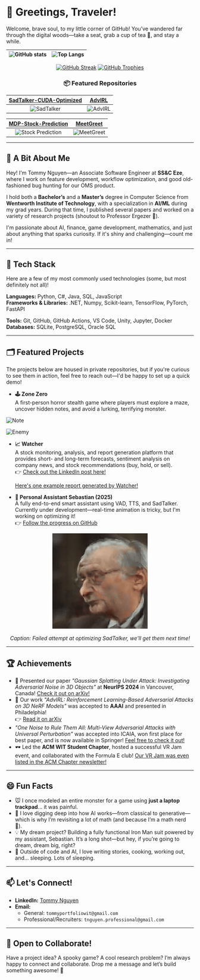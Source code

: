 # 👋 Greetings, Traveler!

Welcome, brave soul, to my little corner of GitHub! You’ve wandered far through the digital woods—take a seat, grab a cup of tea 🍵, and stay a while.
<div align="center">

| ![GitHub stats](https://github-readme-stats.vercel.app/api?username=tommy-nguyen-cpu&show_icons=true&theme=radical) | ![Top Langs](https://github-readme-stats.vercel.app/api/top-langs/?username=tommy-nguyen-cpu&layout=donut-vertical) |
|:--------------------------------------------------------:|:------------------------------------------------------------:|
<a href="https://git.io/streak-stats"><img src="https://github-readme-streak-stats.herokuapp.com?user=tommy-nguyen-cpu&theme=radical" alt="GitHub Streak" /></a>
<a href="https://github-profile-trophy.vercel.app"><img src="https://github-profile-trophy.vercel.app/?username=ryo-ma&theme=radical" alt="GitHub Trophies" /></a>

### 📦 Featured Repositories

| [SadTalker-CUDA-Optimized](https://github.com/tommy-nguyen-cpu/SadTalker-CUDA-Optimized) | [AdvIRL](https://github.com/tommy-nguyen-cpu/AdvIRL) |
|:-------------------------------------------------------------------------------------:|:--------------------------------------------------:|
| <img src="https://github-readme-stats.vercel.app/api/pin/?username=tommy-nguyen-cpu&repo=SadTalker-CUDA-Optimized" alt="SadTalker"> | <img src="https://github-readme-stats.vercel.app/api/pin/?username=tommy-nguyen-cpu&repo=AdvIRL" alt="AdvIRL"> |

| [MDP-Stock-Prediction](https://github.com/tommy-nguyen-cpu/MDP-Stock-Prediction) | [MeetGreet](https://github.com/tommy-nguyen-cpu/MeetGreet) |
|:--------------------------------------------------------------------------------:|:---------------------------------------------------------:|
| <img src="https://github-readme-stats.vercel.app/api/pin/?username=tommy-nguyen-cpu&repo=MDP-Stock-Prediction" alt="Stock Prediction"> | <img src="https://github-readme-stats.vercel.app/api/pin/?username=tommy-nguyen-cpu&repo=MeetGreet" alt="MeetGreet"> |

</div>

---

## 🧠 A Bit About Me

Hey! I'm Tommy Nguyen—an Associate Software Engineer at **SS&C Eze**, where I work on feature development, workflow optimization, and good old-fashioned bug hunting for our OMS product.

I hold both a **Bachelor’s** and a **Master’s** degree in Computer Science from **Wentworth Institute of Technology**, with a specialization in **AI/ML** during my grad years. During that time, I published several papers and worked on a variety of research projects (shoutout to Professor Ergezer 🥳).

I'm passionate about AI, finance, game development, mathematics, and just about anything that sparks curiosity. If it's shiny and challenging—count me in!

---

## 🧰 Tech Stack
Here are a few of my most commonly used technologies (some, but most definitely not all)!

**Languages:** Python, C#, Java, SQL, JavaScript  
**Frameworks & Libraries:** .NET, Numpy, Scikit-learn, TensorFlow, PyTorch, FastAPI

**Tools:** Git, GitHub, GitHub Actions, VS Code, Unity, Jupyter, Docker  
**Databases:** SQLite, PostgreSQL, Oracle SQL

---

## 🗂️ Featured Projects
The projects below are housed in private repositories, but if you're curious to see them in action, feel free to reach out—I'd be happy to set up a quick demo!

- **🕹️ Zone Zero**  
  A first-person horror stealth game where players must explore a maze, uncover hidden notes, and avoid a lurking, terrifying monster.
  
![Note](gifs/NotePickup.gif)

![Enemy](gifs/QT.gif)

- **📈 Watcher**  
  A stock monitoring, analysis, and report generation platform that provides short- and long-term forecasts, sentiment analysis on company news, and stock recommendations (buy, hold, or sell).  
  👉 [Check out the LinkedIn post here!](https://www.linkedin.com/posts/tommy-nguyen-_im-excited-to-share-that-my-stock-analysis-activity-7264046354107088896-wGjh?utm_source=share&utm_medium=member_desktop&rcm=ACoAAClSaxEBgNuvUkAK-rZuouH0hF3h37Sr3qE)

  [Here's one example report generated by Watcher!](pdfs/watcher_example.pdf)

- **🤖 Personal Assistant Sebastian (2025)**  
  A fully end-to-end smart assistant using VAD, TTS, and SadTalker. Currently under development—real-time animation is tricky, but I'm working on optimizing it!  
  👉 [Follow the progress on GitHub](https://github.com/Tommy-Nguyen-cpu/SadTalker-CUDA-Optimized)

<div align="center">
  <img src="gifs/sebastian_failed_attempt.gif" alt="Failed Attempt At Optimizing SadTalker">
  
  <em>Caption: Failed attempt at optimizing SadTalker, we'll get them next time!</em>
</div>


---

## 🏆 Achievements

- 🧠 Presented our paper _"Gaussian Splatting Under Attack: Investigating Adversarial Noise in 3D Objects"_ at **NeurIPS 2024** in Vancouver, Canada! [Check it out on arXiv!](https://arxiv.org/abs/2412.02803)
- 🎯 Our work _"AdvIRL: Reinforcement Learning-Based Adversarial Attacks on 3D NeRF Models"_ was accepted to **AAAI** and presented in Philadelphia!  
  👉 [Read it on arXiv](https://arxiv.org/abs/2412.16213)
- _"One Noise to Rule Them All: Multi-View Adversarial Attacks with Universal Perturbation"_ was accepted into ICAIA, won first place for best paper, and is now available in Springer! [Feel free to check it out!](https://link.springer.com/series/16171)
- 🕶️ Led the **ACM WIT Student Chapter**, hosted a successful VR Jam event, and collaborated with the Formula E club! [Our VR Jam was even listed in the ACM Chapter newsletter!](https://www.acm.org/chapters/chapter-newsletters/2023/09#7)

---

## 😄 Fun Facts

- 🐭 I once modeled an entire monster for a game using **just a laptop trackpad**... it was painful.
- 🧠 I love digging deep into how AI works—from classical to generative—which is why I’m revisiting a lot of math (and because I’m a math nerd 🤣).
- 💡 My dream project? Building a fully functional Iron Man suit powered by my assistant, Sebastian. It’s a long shot—but hey, if you’re going to dream, dream big, right?
- 🛌 Outside of code and AI, I love writing stories, cooking, working out, and… sleeping. Lots of sleeping.

---

## 📫 Let's Connect!

- **LinkedIn:** [Tommy Nguyen](https://www.linkedin.com/in/tommy-nguyen-/)  
- **Email:**  
  - General: `tommyportfoliowit@gmail.com`  
  - Professional/Recruiters: `tnguyen.professional@gmail.com`

---

## 🤝 Open to Collaborate!

Have a project idea? A spooky game? A cool research problem? I’m always happy to connect and collaborate. Drop me a message and let’s build something awesome! 🚀


<!--
**Tommy-Nguyen-cpu/Tommy-Nguyen-cpu** is a ✨ _special_ ✨ repository because its `README.md` (this file) appears on your GitHub profile.

Here are some ideas to get you started:

- 🔭 I’m currently working on ...
- 🌱 I’m currently learning ...
- 👯 I’m looking to collaborate on ...
- 🤔 I’m looking for help with ...
- 💬 Ask me about ...
- 📫 How to reach me: ...
- 😄 Pronouns: ...
- ⚡ Fun fact: ...
-->
